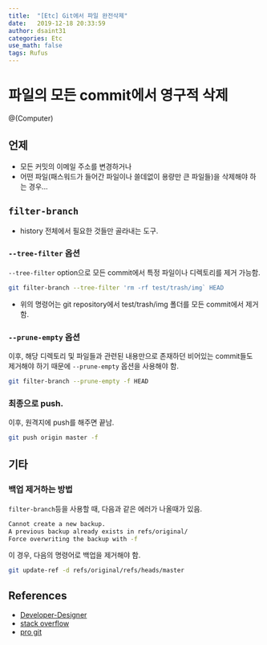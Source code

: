 ```yaml
---
title:  "[Etc] Git에서 파일 완전삭제"
date:   2019-12-18 20:33:59
author: dsaint31
categories: Etc
use_math: false
tags: Rufus
---
```


# 파일의 모든 commit에서 영구적 삭제  
@(Computer)


## 언제
* 모든 커밋의 이메일 주소를 변경하거나 
* 어떤 파일(패스워드가 들어간 파일이나 쓸데없이 용량만 큰 파일들)을 삭제해야 하는 경우...

## `filter-branch` 
* history 전체에서 필요한 것들만 골라내는 도구.

### `--tree-filter` 옵션

`--tree-filter` option으로 모든 commit에서 특정 파일이나 디렉토리를 제거 가능함.

```bash
git filter-branch --tree-filter 'rm -rf test/trash/img` HEAD
```

* 위의 명령어는 git repository에서 test/trash/img 폴더를 모든 commit에서 제거함.


### `--prune-empty` 옵션

이후, 해당 디렉토리 및 파일들과 관련된 내용만으로 존재하던 비어있는 commit들도 제거해야 하기 때문에 `--prune-empty` 옵션을 사용해야 함.

```bash
git filter-branch --prune-empty -f HEAD
```

### 최종으로 push.

이후, 원격지에 push를 해주면 끝남.

```bash
git push origin master -f
```

## 기타

### 백업 제거하는 방법

`filter-branch`등을 사용할 때, 다음과 같은 에러가 나올때가 있음.

```bash
Cannot create a new backup.
A previous backup already exists in refs/original/
Force overwriting the backup with -f
```

이 경우, 다음의 명령어로 백업을 제거해야 함.

```bash
git update-ref -d refs/original/refs/heads/master
```

## References

* [Developer-Designer](http://developer-designer.blogspot.com/2019/09/master-push.html)
* [stack overflow](https://stackoverflow.com/questions/5324799/git-remove-commits-with-empty-changeset-using-filter-branch)
* [pro git](https://github.com/progit/progit/blob/master/ko/06-git-tools/01-chapter6.markdown)
